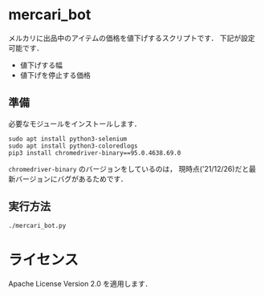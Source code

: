# mercari_bot

メルカリに出品中のアイテムの価格を値下げするスクリプトです．
下記が設定可能です．

- 値下げする幅
- 値下げを停止する価格

## 準備

必要なモジュールをインストールします．

```
sudo apt install python3-selenium
sudo apt install python3-coloredlogs
pip3 install chromedriver-binary==95.0.4638.69.0
```

`chromedriver-binary` のバージョンをしているのは，
現時点('21/12/26)だと最新バージョンにバグがあるためです．

## 実行方法

`./mercari_bot.py`

# ライセンス

Apache License Version 2.0 を適用します．
